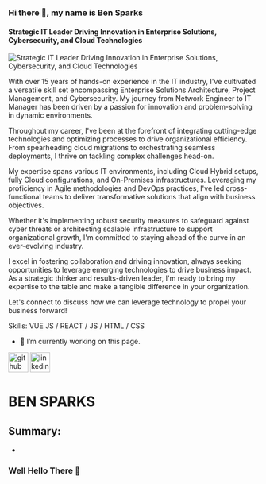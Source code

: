 ### Hi there 👋, my name is Ben Sparks
#### Strategic IT Leader Driving Innovation in Enterprise Solutions, Cybersecurity, and Cloud Technologies
![Strategic IT Leader Driving Innovation in Enterprise Solutions, Cybersecurity, and Cloud Technologies](https://arturssmirnovs.github.io/github-profile-readme-generator/images/banner.png)

With over 15 years of hands-on experience in the IT industry, I've cultivated a versatile skill set encompassing Enterprise Solutions Architecture, Project Management, and Cybersecurity. My journey from Network Engineer to IT Manager has been driven by a passion for innovation and problem-solving in dynamic environments.

Throughout my career, I've been at the forefront of integrating cutting-edge technologies and optimizing processes to drive organizational efficiency. From spearheading cloud migrations to orchestrating seamless deployments, I thrive on tackling complex challenges head-on.

My expertise spans various IT environments, including Cloud Hybrid setups, fully Cloud configurations, and On-Premises infrastructures. Leveraging my proficiency in Agile methodologies and DevOps practices, I've led cross-functional teams to deliver transformative solutions that align with business objectives.

Whether it's implementing robust security measures to safeguard against cyber threats or architecting scalable infrastructure to support organizational growth, I'm committed to staying ahead of the curve in an ever-evolving industry.

I excel in fostering collaboration and driving innovation, always seeking opportunities to leverage emerging technologies to drive business impact. As a strategic thinker and results-driven leader, I'm ready to bring my expertise to the table and make a tangible difference in your organization.

Let's connect to discuss how we can leverage technology to propel your business forward!

Skills: VUE JS / REACT / JS / HTML / CSS

- 🔭 I’m currently working on this page. 


[<img src='https://cdn.jsdelivr.net/npm/simple-icons@3.0.1/icons/github.svg' alt='github' height='40'>](https://github.com/https://github.com/sparksbenjamin?tab=repositories&q=sparks&type=&language=&sort=)  [<img src='https://cdn.jsdelivr.net/npm/simple-icons@3.0.1/icons/linkedin.svg' alt='linkedin' height='40'>](https://www.linkedin.com/in/https://www.linkedin.com/in/sparks-benjamin//)  

# BEN SPARKS
## Summary:
* 

### Well Hello There 👋

<!--
**sparksbenjamin/sparksbenjamin** is a ✨ _special_ ✨ repository because its `README.md` (this file) appears on your GitHub profile.

Here are some ideas to get you started:

- 🔭 I’m currently working on Nothing
- 🌱 I’m currently learning ...
- 👯 I’m looking to collaborate on ...
- 🤔 I’m looking for help with ...
- 💬 Ask me about ...
- 📫 How to reach me: ...
- 😄 Pronouns: ...
- ⚡ Fun fact: ...
-->

